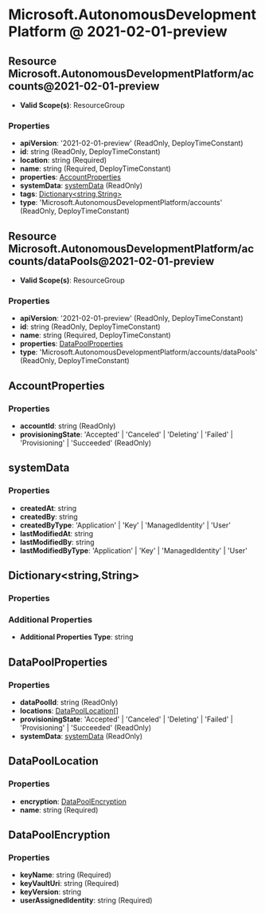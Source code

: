 # Microsoft.AutonomousDevelopmentPlatform @ 2021-02-01-preview

## Resource Microsoft.AutonomousDevelopmentPlatform/accounts@2021-02-01-preview
* **Valid Scope(s)**: ResourceGroup
### Properties
* **apiVersion**: '2021-02-01-preview' (ReadOnly, DeployTimeConstant)
* **id**: string (ReadOnly, DeployTimeConstant)
* **location**: string (Required)
* **name**: string (Required, DeployTimeConstant)
* **properties**: [AccountProperties](#accountproperties)
* **systemData**: [systemData](#systemdata) (ReadOnly)
* **tags**: [Dictionary<string,String>](#dictionarystringstring)
* **type**: 'Microsoft.AutonomousDevelopmentPlatform/accounts' (ReadOnly, DeployTimeConstant)

## Resource Microsoft.AutonomousDevelopmentPlatform/accounts/dataPools@2021-02-01-preview
* **Valid Scope(s)**: ResourceGroup
### Properties
* **apiVersion**: '2021-02-01-preview' (ReadOnly, DeployTimeConstant)
* **id**: string (ReadOnly, DeployTimeConstant)
* **name**: string (Required, DeployTimeConstant)
* **properties**: [DataPoolProperties](#datapoolproperties)
* **type**: 'Microsoft.AutonomousDevelopmentPlatform/accounts/dataPools' (ReadOnly, DeployTimeConstant)

## AccountProperties
### Properties
* **accountId**: string (ReadOnly)
* **provisioningState**: 'Accepted' | 'Canceled' | 'Deleting' | 'Failed' | 'Provisioning' | 'Succeeded' (ReadOnly)

## systemData
### Properties
* **createdAt**: string
* **createdBy**: string
* **createdByType**: 'Application' | 'Key' | 'ManagedIdentity' | 'User'
* **lastModifiedAt**: string
* **lastModifiedBy**: string
* **lastModifiedByType**: 'Application' | 'Key' | 'ManagedIdentity' | 'User'

## Dictionary<string,String>
### Properties
### Additional Properties
* **Additional Properties Type**: string

## DataPoolProperties
### Properties
* **dataPoolId**: string (ReadOnly)
* **locations**: [DataPoolLocation](#datapoollocation)[]
* **provisioningState**: 'Accepted' | 'Canceled' | 'Deleting' | 'Failed' | 'Provisioning' | 'Succeeded' (ReadOnly)
* **systemData**: [systemData](#systemdata) (ReadOnly)

## DataPoolLocation
### Properties
* **encryption**: [DataPoolEncryption](#datapoolencryption)
* **name**: string (Required)

## DataPoolEncryption
### Properties
* **keyName**: string (Required)
* **keyVaultUri**: string (Required)
* **keyVersion**: string
* **userAssignedIdentity**: string (Required)

